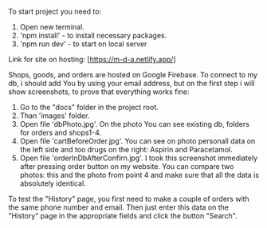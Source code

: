 To start project you need to:

1. Open new terminal.
2. 'npm install' - to install necessary packages.
3. 'npm run dev' - to start on local server


Link for site on hosting:
            [https://m-d-a.netlify.app/]


Shops, goods, and orders are hosted on Google Firebase. To connect to my db, i should 
add You by using your email address, but on the first step i will show screenshots, 
to prove that everything works fine:

1. Go to the "docs" folder in the project root.
2. Than 'images' folder.
3. Open file 'dbPhoto.jpg'. On the photo You can see existing db, folders for orders and shops1-4.
4. Open file 'cartBeforeOrder.jpg'. You can see on photo personall data on the left side and too drugs on the right:
   Aspirin and Paracetamol.
5. Open file 'orderInDbAfterConfirn.jpg'. I took this screenshot immediately after pressing order button on my website. 
   You can compare two photos: this and the photo from point 4 and make sure that all the data is absolutely identical.


To test the "History" page, you first need to make a couple of orders with the same phone number and email.
Then just enter this data on the "History" page in the appropriate fields and click the button "Search".
